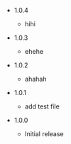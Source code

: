 * 1.0.4
  - hihi
* 1.0.3
  - ehehe
* 1.0.2
  - ahahah
* 1.0.1
  - add test file

* 1.0.0
  - Initial release
